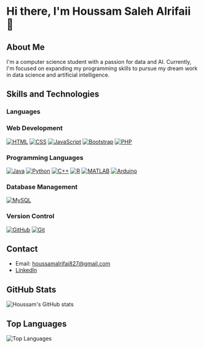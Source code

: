 # Hi there, I'm Houssam Saleh Alrifaii 👋

## About Me
I'm a computer science student with a passion for data and AI. Currently, I'm focused on expanding my programming skills to pursue my dream work in data science and artificial intelligence.

## Skills and Technologies



### Languages
### Web Development
[![HTML](https://skillicons.dev/icons?i=html&theme=light)](https://skillicons.dev)
[![CSS](https://skillicons.dev/icons?i=css)](https://skillicons.dev)
[![JavaScript](https://skillicons.dev/icons?i=js)](https://skillicons.dev)
[![Bootstrap](https://skillicons.dev/icons?i=bootstrap)](https://skillicons.dev)
[![PHP](https://skillicons.dev/icons?i=php)](https://skillicons.dev)

### Programming Languages
[![Java](https://skillicons.dev/icons?i=java&theme=light)](https://skillicons.dev)
[![Python](https://skillicons.dev/icons?i=py&theme=light)](https://skillicons.dev)
[![C++](https://skillicons.dev/icons?i=cpp&theme=light)](https://skillicons.dev)
[![R](https://skillicons.dev/icons?i=r&theme=light)](https://skillicons.dev)
[![MATLAB](https://skillicons.dev/icons?i=matlab&theme=light)](https://skillicons.dev)
[![Arduino](https://skillicons.dev/icons?i=arduino&theme=light)](https://skillicons.dev)

### Database Management
[![MySQL](https://skillicons.dev/icons?i=mysql)](https://skillicons.dev)

### Version Control
[![GitHub](https://skillicons.dev/icons?i=github)](https://skillicons.dev)
[![Git](https://skillicons.dev/icons?i=git)](https://skillicons.dev)



## Contact
- Email: [houssamalrifai827@gmail.com](mailto:houssamalrifai827@gmail.com)
- [LinkedIn](https://www.linkedin.com/in/houssam-saleh-alrifaii-989792242/)


## GitHub Stats
![Houssam's GitHub stats](https://github-readme-stats.vercel.app/api?username=HoussamAlrifaii&show_icons=true&theme=radical)

## Top Languages
![Top Languages](https://github-readme-stats.vercel.app/api/top-langs/?username=HoussamAlrifaii&layout=compact&theme=radical)





